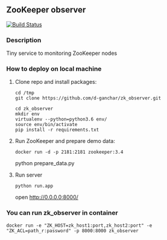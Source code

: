 ## ZooKeeper observer

[![Build Status](https://api.travis-ci.org/d-ganchar/zk_observer.svg?branch=master)](https://travis-ci.org/d-ganchar/zk_observer.svg?branch=master)

### Description

Tiny service to monitoring ZooKeeper nodes

### How to deploy on local machine


1. 
    Clone repo and install packages:
    ```
    cd /tmp
    git clone https://github.com/d-ganchar/zk_observer.git
    
    cd zk_observer
    mkdir env
    virtualenv --python=python3.6 env/
    source env/bin/activate
    pip install -r requirements.txt
    ```
    
1.
    Run ZooKeeper and prepare demo data:
    
    ```
    docker run -d -p 2181:2181 zookeeper:3.4
    ```
    python prepare_data.py

1. 
    Run server
    ```
    python run.app
    ```
    
    open http://0.0.0.0:8000/
    
### You can run zk_observer in container

```
docker run -e "ZK_HOST=zk_host1:port,zk_host2:port" -e "ZK_ACL=path_r:password" -p 8000:8000 zk_observer
```